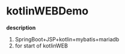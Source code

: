 # kotlinWEBDemo

 __description__

1. SpringBoot+JSP+kotlin+mybatis+mariadb
2. for start of kotlinWEB
